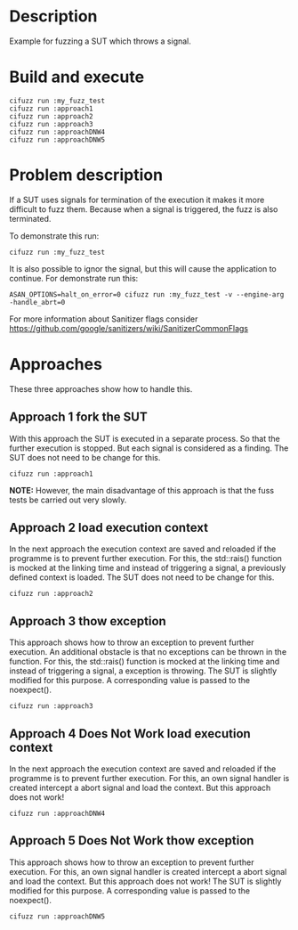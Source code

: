 # Description
Example for fuzzing a SUT which throws a signal.

# Build and execute
```
cifuzz run :my_fuzz_test
cifuzz run :approach1
cifuzz run :approach2
cifuzz run :approach3
cifuzz run :approachDNW4
cifuzz run :approachDNW5
```
# Problem description

If a SUT uses signals for termination of the execution it makes it more difficult to fuzz them. Because when a signal is triggered, the fuzz is also terminated.

To demonstrate this run:
```
cifuzz run :my_fuzz_test
```

It is also possible to ignor the signal, but this will cause the application to continue. 
For demonstrate run this:
```
ASAN_OPTIONS=halt_on_error=0 cifuzz run :my_fuzz_test -v --engine-arg -handle_abrt=0
```
For more information about Sanitizer flags consider https://github.com/google/sanitizers/wiki/SanitizerCommonFlags

# Approaches

These three approaches show how to handle this.

## Approach 1 fork the SUT
With this approach the SUT is executed in a separate process. So that the further execution is stopped. But each signal is considered as a finding.
The SUT does not need to be change for this.

```
cifuzz run :approach1
```

**NOTE:**
However, the main disadvantage of this approach is that the fuss tests be carried out very slowly.

## Approach 2 load execution context 
In the next approach the execution context are saved and reloaded if the programme is to prevent further execution. For this, the std::rais() function is mocked at the linking time and instead of triggering a signal, a previously defined context is loaded.
The SUT does not need to be change for this.

```
cifuzz run :approach2
```

## Approach 3 thow exception 
This approach shows how to throw an exception to prevent further execution. An additional obstacle is that no exceptions can be thrown in the function. For this, the std::rais() function is mocked at the linking time and instead of triggering a signal, a exception is throwing.
The SUT is slightly modified for this purpose. A corresponding value is passed to the noexpect().

```
cifuzz run :approach3
```

## Approach 4 Does Not Work load execution context 
In the next approach the execution context are saved and reloaded if the programme is to prevent further execution. For this, an own signal handler is created intercept a abort signal and load the context.
But this approach does not work!

```
cifuzz run :approachDNW4
```

## Approach 5 Does Not Work thow exception 
This approach shows how to throw an exception to prevent further execution. For this, an own signal handler is created intercept a abort signal and load the context.
But this approach does not work!
The SUT is slightly modified for this purpose. A corresponding value is passed to the noexpect().

```
cifuzz run :approachDNW5
```